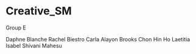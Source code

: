# Creative_SM

Group E

Daphne Blanche Rachel Biestro
Carla Alayon Brooks
Chon Hin Ho
Laetitia Isabel
Shivani Mahesu
